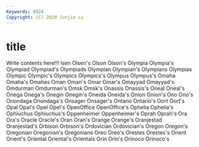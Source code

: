 ```yaml
---
Keywords: 8924
Copyright: (C) 2020 Junjie Li
---
```


# title

Write contents here!!!
lsen
Olsen's 
Olson 
Olson's 
Olympia 
Olympia's 
Olympiad 
Olympiad's 
Olympiads 
Olympian 
Olympian's
Olympians 
Olympias 
Olympic 
Olympic's 
Olympics 
Olympics's 
Olympus 
Olympus's 
Omaha 
Omaha's
Omahas 
Oman 
Oman's 
Omar 
Omar's 
Omayyad 
Omayyad's 
Omdurman 
Omdurman's 
Omsk
Omsk's 
Onassis 
Onassis's 
Oneal 
Oneal's 
Onega 
Onega's 
Onegin 
Onegin's 
Oneida
Oneida's 
Onion 
Onion's 
Ono 
Ono's 
Onondaga 
Onondaga's 
Onsager 
Onsager's 
Ontario
Ontario's 
Oort 
Oort's 
Opal 
Opal's 
Opel 
Opel's 
OpenOffice 
OpenOffice's 
Ophelia
Ophelia's 
Ophiuchus 
Ophiuchus's 
Oppenheimer 
Oppenheimer's 
Oprah 
Oprah's 
Ora 
Ora's 
Oracle
Oracle's 
Oran 
Oran's 
Orange 
Orange's 
Oranjestad 
Oranjestad's 
Orbison 
Orbison's 
Ordovician
Ordovician's 
Oregon 
Oregon's 
Oregonian 
Oregonian's 
Oregonians 
Oreo 
Oreo's 
Orestes 
Orestes's
Orient 
Orient's 
Oriental 
Oriental's 
Orientals 
Orin 
Orin's 
Orinoco 
Orinoco's 
